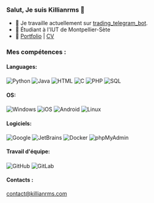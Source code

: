 ### Salut, Je suis Killianrms 👋

- 🔭 Je travaille actuellement sur [trading_telegram_bot](https://github.com/killianrms/prototype_trader_bot).
- 📍 Étudiant à l'IUT de Montpellier-Sète
- 💼 [Portfolio](https://killianrms.com) | [CV](https://killianrms.com/cv.pdf)

### Mes compétences :

#### Languages:
<p align="left">
  <img align="center" src="https://img.shields.io/badge/Python-14354C?style=for-the-badge&logo=python&logoColor=white" alt="Python" />
  <img align="center" src="https://img.shields.io/badge/Java-ED8B00?style=for-the-badge&logo=java&logoColor=white" alt="Java" />
  <img align="center" src="https://img.shields.io/badge/HTML5-E34F26?style=for-the-badge&logo=html5&logoColor=white" alt="HTML" />
  <img align="center" src="https://img.shields.io/badge/C-00599C?style=for-the-badge&logo=c&logoColor=white" alt="C" />
  <img align="center" src="https://img.shields.io/badge/PHP-777BB4?style=for-the-badge&logo=php&logoColor=white" alt="PHP" />
  <img align="center" src="https://img.shields.io/badge/SQL-4479A1?style=for-the-badge&logo=postgresql&logoColor=white" alt="SQL" />
</p>

#### OS:
<p align="left">
  <img align="center" src="https://img.shields.io/badge/Windows-0078D6?style=for-the-badge&logo=windows&logoColor=white" alt="Windows" />
  <img align="center" src="https://img.shields.io/badge/iOS-000000?style=for-the-badge&logo=ios&logoColor=white" alt="iOS" />
  <img align="center" src="https://img.shields.io/badge/Android-3DDC84?style=for-the-badge&logo=android&logoColor=white" alt="Android" />
  <img align="center" src="https://img.shields.io/badge/Linux-A81D33?style=for-the-badge&logo=Linux&logoColor=white" alt="Linux" />
</p>  

#### Logiciels:
<p align="left">
  <img align="center" src="https://img.shields.io/badge/Google-4285F4?style=for-the-badge&logo=google&logoColor=white" alt="Google" />
  <img align="center" src="https://img.shields.io/badge/JetBrains-000000?style=for-the-badge&logo=jetbrains&logoColor=white" alt="JetBrains" />
  <img align="center" src="https://img.shields.io/badge/Docker-2496ED?style=for-the-badge&logo=docker&logoColor=white" alt="Docker" />
  <img align="center" src="https://img.shields.io/badge/phpMyAdmin-6C78AF?style=for-the-badge&logo=phpmyadmin&logoColor=white" alt="phpMyAdmin" />
</p>

#### Travail d'équipe:
<p align="left">
  <img align="center" src="https://img.shields.io/badge/GitHub-181717?style=for-the-badge&logo=github&logoColor=white" alt="GitHub" />
  <img align="center" src="https://img.shields.io/badge/GitLab-FC6D26?style=for-the-badge&logo=gitlab&logoColor=white" alt="GitLab" />
</p>

#### Contacts :
contact@killianrms.com
